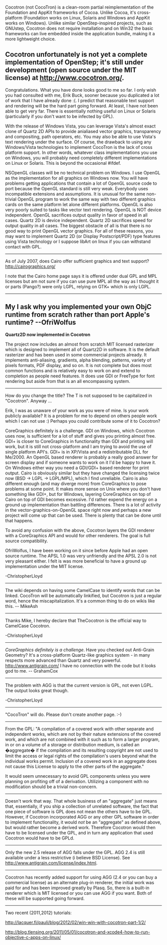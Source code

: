 Cocotron (not CocoTron) is a clean-room partial reimplementation of the Foundation and AppKit frameworks of Cocoa. Unlike Cocoa, it's cross-platform (Foundation works on Linux, Solaris and Windows and AppKit works on Windows). Unlike similar OpenStep-inspired projects, such as GNUstep, Cocotron does not require installation and on Win32 the basic frameworks can live embedded inside the application bundle, making it a more lightweight choice.

Cocotron unfortunately is not yet a complete implementation of OpenStep; it's still under development (open source under the MIT license) at http://www.cocotron.org/.
----
Congratulations.  What you have done looks good to me so far.  I only wish you had consulted with me, Erik Buck, sooner because you duplicated a lot of work that I have already done :(.
I predict that reasonable text support and rendering will be the hard part going forward.  At least, I have not been able to get very far.  There is essentially nothing useful on Linux or Solaris (particularly if you don't want to be infected by GPL).

With the release of Windows Vista, you can leverage Vista's almost exact clone of Quartz 2D APIs to provide anialiased vector graphics, transparency and compositing, path operators, etc.  You may also be able to use Vista's text rendering under the surface.  Of course, the drawback to using any Windows/Vista technologies to implement CocoTron is the lack of cross platform support.  In other words, whatever class implementations you use on Windows, you will probably need completely different implementations on Linux or Solaris.  This is beyond the occasional #ifdef.

NSOpenGL classes will be no technical problem on Windows.  I use OpenGL as the implementation for all graphics on Windows now.  You will have problems getting applications that contain a lot of OpenGL source code to port because the OpenGL standard is still very weak.  Everybody uses incompatible extensions and assumptions.  It is unusual for the same non-trivial OpenGL program to work the same way with two different graphics cards on the same platform let alone different platforms.  OpenGL is also very poorly suited to tasks like vector text rendering.  OpenGL is NOT device independent.  OpenGL sacrifices output quality in favor of speed in all cases.  Quartz 2D is device independent.  Quartz 2D sacrifices speed for output quality in all cases.  The biggest obstacle of all is that there is no good way to print OpenGL vector graphics.  For all of these reasons, you may want to implement Quartz 2D (or Display Postscript/PDF) type features using Vista technology or I suppose libArt on linux if you can withstand contact with GPL.

----
As of July 2007, does Cairo offer sufficient graphics and text support? http://cairographics.org/

I note that the Cairo home page says it is offered under dual GPL and MPL licenses but am not sure if you can use pure MPL all the way as I thought it or parts (Pango?) were only LGPL, relying on GTK+ which is only LGPL.

----
My I ask why you implemented your own ObjC runtime from scratch rather than port Apple's runtime? --OfriWolfus
----
**Quartz2D now implemented in Cocotron**

The project now includes an almost from scratch MIT licensed rasterizer which is designed to implement all of Quartz2D in software. It is the default rasterizer and has been used in some commercial projects already. It implements anti-aliasing, gradients, alpha blending, patterns, variety of pixels formats, PDF display, and so on. It is not complete but does most common functions and is relatively easy to work on and extend to completion as people need features. It does use GDI or FreeType for font rendering but aside from that is an all encompassing system. 


----
How do you change the title? The T is not supposed to be capitalized in "Cocotron". Anyway ...

Erik, I was as unaware of your work as you were of mine. Is your work publicly available? It is a problem for me to depend on others people work which I can not use :) Perhaps you could contribute some of it to Cocotron?

CoreGraphics definitely is a challenge. GDI on Windows, which Cocotron uses now, is sufficient for a lot of stuff and gives you printing almost free. GDI+ is closer to CoreGraphics in functionality than GDI and printing will work, but it is still not cross-platform and I am trying to avoid the use of single platform API's. GDI+ is in XP/Vista and a redistributable DLL for Me/2000. An OpenGL based renderer is probably a really good answer for screen display and if someone wants to work on it I'd be happy to have it. On Windows either way you need a GDI/GDI+ based renderer for print output. Cairo is obviously similar but they have changed the licensing twice now (BSD -> LGPL -> LGPL/MPL), which I find unreliable. Cairo is also different enough (and may diverge more) from CoreGraphics to pose problems at some point. It makes more sense on Unix where you don't have something like GDI+, but for Windows, layering CoreGraphics on top of Cairo on top of GDI becomes excessive. I'd rather expend the energy on a ground up implementation than battling differences. There is a lot of activity in the vector-graphics-on-OpenGL space right now and perhaps a new project will come up that can be used. There is plenty that can be done until that happens. 

To avoid any confusion with the above, Cocotron layers the GDI renderer with a CoreGraphics API and would for other renderers. The goal is full source compatibility.

OfriWolfus, I have been working on it since before Apple had an open source runtime. The APSL 1.0 was very unfriendly and the APSL 2.0 is not very pleasant either. I felt is was more beneficial to have a ground up implementation under the MIT license.

-ChristopherLloyd

----
The wiki depends on having some CamelCase to identify words that can be linked. CocoTron will be automatically linkified, but Cocotron is just a regular word, hence the miscapitalization. It's a common thing to do on wikis like this. -- MikeAsh

----

Thanks Mike, I hereby declare that TheCocotron is the official way to CamelCase Cocotron.

-ChristopherLloyd

----

*CoreGraphics definitely is a challenge*. Have you checked out Anti-Grain Geometry? It's a cross-platform Quartz-like graphics system - in many respects more advanced than Quartz and very powerful. http://www.antigrain.com/  I have no connection with the code but it looks god to me. -- GrahamCox

----
The problem with AGG is that the current version is GPL, not even LGPL. The output looks great though.

-ChristopherLloyd


----

"CocoTron" will do. Please don't create another page. :-)

----

From the GPL: 
"A compilation of a covered work with other separate and independent works, which are not by their nature extensions of the covered work, and which are not combined with it such as to form a larger program, in or on a volume of a storage or distribution medium, is called an �aggregate� if the compilation and its resulting copyright are not used to limit the access or legal rights of the compilation's users beyond what the individual works permit. Inclusion of a covered work in an aggregate does not cause this License to apply to the other parts of the aggregate."

It would seem unnecessary to avoid GPL components unless you were planning on profiting off of a derivation.  Utilizing a component with no modification should be a trivial non-concern.

----
Doesn't work that way. That whole business of an "aggregate" just means that, essentially, if you ship a collection of unrelated software, the fact that one piece of software is GPL does not mean the others have to be GPL. However, if Cocotron incorporated AGG or any other GPL software in order to implement functionality, it would *not* be an "aggregate" as defined above, but would rather become a derived work. Therefore Cocotron would then have to be licensed under the GPL, and in turn any application that used Cocotron would have to be GPLd.

----
 Only the new 2.5 release of AGG falls under the GPL. AGG 2.4 is still available under a less restrictive (i believe BSD License). See http://www.antigrain.com/license/index.html.

----
 Cocotron has recently added support for using AGG (2.4 or you can buy a commercial license) as an alternate plug-in renderer, the initial work was paid for and has been improved greatly by Plasq. So, there is a built-in renderer which is MIT licensed or you can use AGG if you want. Both of these will be supported going forward.

----

Two recent (2011,2012) tutorials:

http://lacquer.fi/pauli/blog/2012/02/win-win-with-cocotron-part-1/2/

http://blog.tlensing.org/2011/05/01/cocotron-and-xcode4-how-to-run-objective-c-apps-on-linux/
